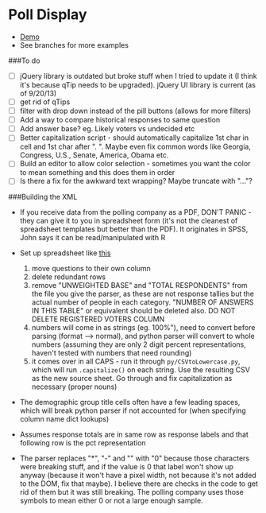 # Poll Display
- [Demo](http://www.myajc.com/news/middle-class-poll/)
- See branches for more examples

###To do
- [ ] jQuery library is outdated but broke stuff when I tried to update it (I think it's because qTip needs to be upgraded). jQuery UI library is current (as of 9/20/13)
- [ ] get rid of qTips
- [ ] filter with drop down instead of the pill buttons (allows for more filters)
- [ ] Add a way to compare historical responses to same question
- [ ] Add answer base? eg. Likely voters vs undecided etc
- [ ] Better capitalization script - should automatically capitalize 1st char in cell and 1st char after ". ". Maybe even fix common words like Georgia, Congress, U.S., Senate, America, Obama etc.
- [ ] Build an editor to allow color selection - sometimes you want the color to mean something and this does them in order
- [ ] Is there a fix for the awkward text wrapping? Maybe truncate with "..."?

###Building the XML
- If you receive data from the polling company as a PDF, DON'T PANIC - they can give it to you in spreadsheet form (it's not the cleanest of spreadsheet templates but better than the PDF). It originates in SPSS, John says it can be read/manipulated with R
- Set up spreadsheet like <a href="https://docs.google.com/spreadsheets/d/1Jr_sDRJTEBg3BDvQ8JGH5IhBl34TaE2QP4ZGxD2C398/edit?usp=sharing">this</a>
	1. move questions to their own column
	2. delete redundant rows
	3. remove "UNWEIGHTED BASE" and "TOTAL RESPONDENTS" from the file you give the parser, as these are not response tallies but the actual number of people in each category. "NUMBER OF ANSWERS IN THIS TABLE" or equivalent should be deleted also. DO NOT DELETE REGISTERED VOTERS COLUMN
	4. numbers will come in as strings (eg. 100%"), need to convert before parsing (format --> normal), and python parser will convert to whole numbers (assuming they are only 2 digit percent representations, haven't tested with numbers that need rounding)
	5. it comes over in all CAPS - run it through `py/CSVtoLowercase.py`, which will run `.capitalize()` on each string. Use the resulting CSV as the new source sheet. Go through and fix capitalization as necessary (proper nouns)

- The demographic group title cells often have a few leading spaces, which will break python parser if not accounted for (when specifying column name dict lookups)

- Assumes response totals are in same row as response labels and that following row is the pct representation

- The parser replaces "*", "-" and "" with "0" because those characters were breaking stuff, and if the value is 0 that label won't show up anyway (because it won't have a pixel width, not because it's not added to the DOM, fix that maybe). I believe there are checks in the code to get rid of them but it was still breaking. The polling company uses those symbols to mean either 0 or not a large enough sample.

